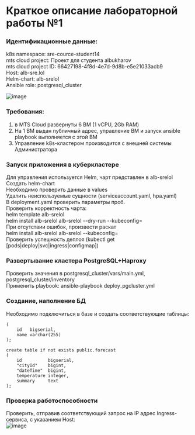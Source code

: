 # Краткое описание лабораторной работы №1

### Идентификационные данные: 
k8s namespace: sre-cource-student14  
mts cloud project: Проект для студента albukharov  
mts cloud project ID: 66427198-4f8d-4e7d-9d8b-e5e21033acb9  
Host: alb-sre.lol  
Helm-chart: alb-srelol  
Ansible role: postgresql_cluster  

![image](https://github.com/AlbertBukharov/mts-sre-course/assets/81142061/8045dbb1-d996-4c76-9d14-29952d917fdd)

### Требования:  
1. в MTS Cloud развернуты 6 ВМ (1 vCPU, 2Gb RAM)  
2. На 1 ВМ выдан публичный адрес, управление ВМ и запуск ansible playbook выполняется с этой ВМ
3. Управление k8s-кластером производится с внешней системы Администратора

### Запуск приложения в куберкластере
Для управления используется Helm, чарт представлен в alb-srelol    
Создать helm-chart  
Необходимо проверить данные в values  
Удалить неиспользуемые сущности (serviceaccount.yaml, hpa.yaml)  
В deployment.yaml проверить параметры проб.  
Проверить корректность чарта:  
helm template alb-srelol  
helm install  alb-srelol alb-srelol --dry-run --kubeconfig=<full path to kube config with namespace configuration>  
При отсутствии ошибок, произвести раскат  
helm install  alb-srelol alb-srelol --kubeconfig=<full path to kube config with namespace configuration>  
Проверить успешность деплоя (kubectl get [pods|deploy|svc|ingress|configmap])  

### Развертывание кластера PostgreSQL+Haproxy
Проверить значения в postgresql_cluster/vars/main.yml, postgresql_cluster/inventory  
Применить playbook: ansible-playbook deploy_pgcluster.yml

### Создание, наполнение БД
Необходимо подключиться в базе и создать соответствующие таблицы:  
```create table if not exists public.cities
(
    id   bigserial,
    name varchar(255)
);

create table if not exists public.forecast
(
    id          bigserial,
    "cityId"    bigint,
    "dateTime"  bigint,
    temperature integer,
    summary     text
);
```

### Проверка работоспособности
Проверить, отправив соответствующий запрос на IP адрес Ingress-сервиса, с указанием Host:  
![image](https://github.com/AlbertBukharov/mts-sre-course/assets/81142061/a75a6caa-eaef-4f91-9fce-3fbd11c209bf)



